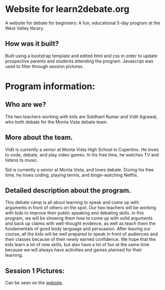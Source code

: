 # Website for learn2debate.org
A website for debate for beginners: A fun, educational 5-day program at the West Valley library.

## How was it built?
Built using a bootstrap template and edited html and css in order to update prospective parents and students attending the program. Javascript was used to filter through session pictures.

# Program information:

## Who are we?
The two teachers working with kids are Siddhant Kumar and Vidit Agrawal, who both debate for the Monta Vista debate team. 

## More about the team.
Vidit is currently a senior at Monta Vista High School in Cupertino. He loves to code, debate, and play video games. In his free time, he watches TV and listens to music.

Sid is currently a senior at Monta Vista, and loves debate. During his free time, he loves coding, playing tennis, and binge-watching Netflix.

## Detailed description about the program.
This debate camp is all about learning to speak and come up with arguments in front of others on the spot. Our two teachers will be working with kids to improve their public speaking and debating skills. In this program, we will be showing them how to come up with solid arguments and back up claims with well-thought evidence, as well as teach them the fundamentals of good body language and persuasion. After leaving our course, all the kids will be well prepared to speak in front of audiences and their classes because of their newly earned confidence. We hope that the kids learn a lot of new skills, but also have a lot of fun at the same time because we will always have activities and games planned for their learning.

## Session 1 Pictures:
Can be seen on the [website](http://learn2debate.org/). 
